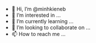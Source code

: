 - 👋 Hi, I’m @minhkieneb
- 👀 I’m interested in ...
- 🌱 I’m currently learning ...
- 💞️ I’m looking to collaborate on ...
- 📫 How to reach me ...

<!---
minhkieneb/minhkieneb is a ✨ special ✨ repository because its `README.md` (this file) appears on your GitHub profile.
You can click the Preview link to take a look at your changes.
--->
